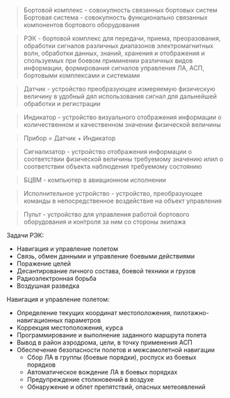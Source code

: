 > Бортовой комплекс - совокупность связанных бортовых систем
> Бортовая система - совокупность функционально связанных компонентов бортового оборудования

> РЭК - бортовой комплекс для передачи, приема, преоразования, обработки сигналов различных диапазонов электромагнитных волн, обработки данных, знаний, хранения и отображения и спользуемых при боевом приминении различных видов информации, формирования сигналов управления ЛА, АСП, бортовыми комплексами и системами

> Датчик - устройство преобразующее измеряемую физическую величину в удобный дял использования сигнал для дальнейшей обработки и регистрации

> Индикатор - устройство визуального отображения информации о количественном и качественном значении физической величины

> Прибор = Датчик + Индикатор

> Сигнализатор - устройство отображения информации о соответствии физической величины требуемому значению илил о соответствии объекта наблюдения требуемому состоянию

> БЦВМ - компьютер в авиационном исполнении

> Исполнительное устройство - устройство, преобразующее команды в непосредственное воздействие на объект управления

> Пульт - устройство для управления работой бортового оборудования и контроля за ним со стороны экипажа

Задачи РЭК:
- Навигация и управление полетом
- Связь, обмен данными и управление боевыми действиями
- Поражение целей
- Десантирование личного состава, боевой техники и грузов
- Радиоэлектронная борьба
- Воздушная разведка

Навигация и управление полетом:

- Определение текущих координат местоположения, пилотажно-навигационных параметров
- Коррекция местоположения, курса
- Программирование и выполнение заданного маршрута полета
- Вывод в район аэродрома, цели, в точку применения АСП
- Обеспечение безопасности полетов и межсамолетной навигации
	- Сбор ЛА в группы (боевые порядки), роспуск из боевых порядков
	- Автоматическое вождение ЛА в боевых порядках
	- Предупреждение столкновений в воздухе
	- Обнаружение и облет препятствий, опасных метеоявлений
	
	
